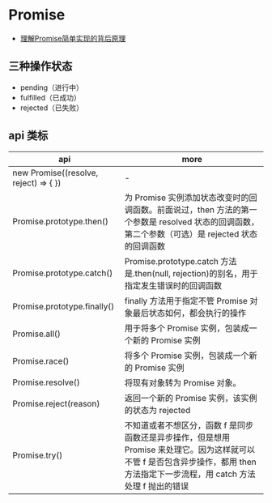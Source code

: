 # Promise

- [理解Promise简单实现的背后原理](https://segmentfault.com/p/1210000008832836/read)

## 三种操作状态

* pending（进行中）
* fulfilled（已成功）
* rejected（已失败）

## api 类标

| api                                   | more                                                                                                                                                                              |
| ------------------------------------- | --------------------------------------------------------------------------------------------------------------------------------------------------------------------------------- |
| new Promise((resolve, reject) => { }) | -                                                                                                                                                                                 |
| Promise.prototype.then()              | 为 Promise 实例添加状态改变时的回调函数。前面说过，then 方法的第一个参数是 resolved 状态的回调函数，第二个参数（可选）是 rejected 状态的回调函数                                  |
| Promise.prototype.catch()             | Promise.prototype.catch 方法是.then(null, rejection)的别名，用于指定发生错误时的回调函数                                                                                          |
| Promise.prototype.finally()           | finally 方法用于指定不管 Promise 对象最后状态如何，都会执行的操作                                                                                                                 |
| Promise.all()                         | 用于将多个 Promise 实例，包装成一个新的 Promise 实例                                                                                                                              |
| Promise.race()                        | 将多个 Promise 实例，包装成一个新的 Promise 实例                                                                                                                                  |
| Promise.resolve()                     | 将现有对象转为 Promise 对象。                                                                                                                                                     |
| Promise.reject(reason)                | 返回一个新的 Promise 实例，该实例的状态为 rejected                                                                                                                                |
| Promise.try()                         | 不知道或者不想区分，函数 f 是同步函数还是异步操作，但是想用 Promise 来处理它。因为这样就可以不管 f 是否包含异步操作，都用 then 方法指定下一步流程，用 catch 方法处理 f 抛出的错误 |
